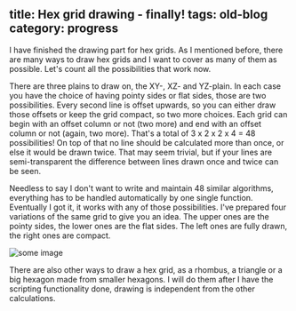 title: Hex grid drawing - finally!
tags: old-blog
category: progress
---

I have finished the drawing part for hex grids. As I mentioned before, there
are many ways to draw hex grids and I want to cover as many of them as
possible. Let's count all the possibilities that work now.

There are three plains to draw on, the XY-, XZ- and YZ-plain. In each case you
have the choice of having pointy sides or flat sides, those are two
possibilities. Every second line is offset upwards, so you can either draw
those offsets or keep the grid compact, so two more choices. Each grid can
begin with an offset column or not (two more) and end with an offset column or
not (again, two more). That's a total of 3 x 2 x 2 x 4 = 48 possibilities! On
top of that no line should be calculated more than once, or else it would be
drawn twice. That may seem trivial, but if your lines are semi-transparent the
difference between lines drawn once and twice can be seen.

Needless to say I don't want to write and maintain 48 similar algorithms,
everything has to be handled automatically by one single function. Eventually I
got it, it works with any of those possibilities. I've prepared four variations
of the same grid to give you an idea. The upper ones are the pointy sides, the
lower ones are the flat sides. The left ones are fully drawn, the right ones
are compact.

![some image](hex-drawing.png)

There are also other ways to draw a hex grid, as a rhombus, a triangle or a big
hexagon made from smaller hexagons. I will do them after I have the scripting
functionality done, drawing is independent from the other calculations.
